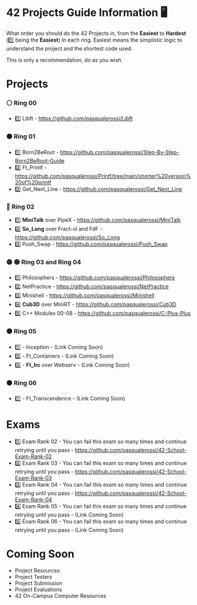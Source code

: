 # 42 Projects Guide Information 🖥️
What order you should do the 42 Projects in, from the **Easiest** to **Hardest** (1️⃣ being the **Easiest**) in each ring. 
Easiest means the simplistic logic to understand the project and the shortest code used. 

This is only a recommendation, do as you wish. 

# Projects

### ⚪ Ring 00
- 1️⃣ Libft - https://github.com/pasqualerossi/Libft

### 🟠 Ring 01
- 1️⃣ Born2BeRoot - https://github.com/pasqualerossi/Step-By-Step-Born2BeRoot-Guide
- 2️⃣ Ft_Printf - https://github.com/pasqualerossi/Printf/tree/main/shorter%20version%20of%20printf
- 3️⃣ Get_Next_Line - https://github.com/pasqualerossi/Get_Next_Line

### 🔵 Ring 02
- 1️⃣ **MiniTalk** over PipeX - https://github.com/pasqualerossi/MiniTalk
- 2️⃣ **So_Long** over Fract-ol and FdF - https://github.com/pasqualerossi/So_Long
- 3️⃣ Push_Swap - https://github.com/pasqualerossi/Push_Swap

### 🟡 🟢 Ring 03 and Ring 04
- 1️⃣ Philosophers - https://github.com/pasqualerossi/Philosophers
- 2️⃣ NetPractice - https://github.com/pasqualerossi/NetPractice
- 3️⃣ Minishell - https://github.com/pasqualerossi/Minishell
- 4️⃣ **Cub3D** over MiniRT - https://github.com/pasqualerossi/Cub3D
- 5️⃣ C++ Modules 00-08 - https://github.com/pasqualerossi/C-Plus-Plus

### 🟤 Ring 05
- 1️⃣ - Inception - (Link Coming Soon) 
- 2️⃣ - Ft_Containers - (Link Coming Soon) 
- 3️⃣ - **Ft_Irc** over Webserv - (Link Coming Soon) 

### ⚫ Ring 06
- 1️⃣ - Ft_Transcendence - (Link Coming Soon) 

# Exams
- 1️⃣ Exam Rank 02 - You can fail this exam so many times and continue retrying until you pass -
https://github.com/pasqualerossi/42-School-Exam-Rank-02
- 2️⃣ Exam Rank 03 - You can fail this exam so many times and continue retrying until you pass - https://github.com/pasqualerossi/42-School-Exam-Rank-03 
- 3️⃣ Exam Rank 04 - You can fail this exam so many times and continue retrying until you pass - https://github.com/pasqualerossi/42-School-Exam-Rank-04
- 4️⃣ Exam Rank 05 - You can fail this exam so many times and continue retrying until you pass - (Link Coming Soon) 
- 5️⃣ Exam Rank 06 - You can fail this exam so many times and continue retrying until you pass - (Link Coming Soon) 

# Coming Soon

- Project Resources
- Project Testers
- Project Submission
- Project Evaluations
- 42 On-Campus Computer Resources
